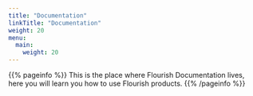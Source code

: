 ```yaml
---
title: "Documentation"
linkTitle: "Documentation"
weight: 20
menu:
  main:
    weight: 20
---
```


{{% pageinfo %}}
This is the place where Flourish Documentation lives, here you will learn you how to use Flourish products.
{{% /pageinfo %}}